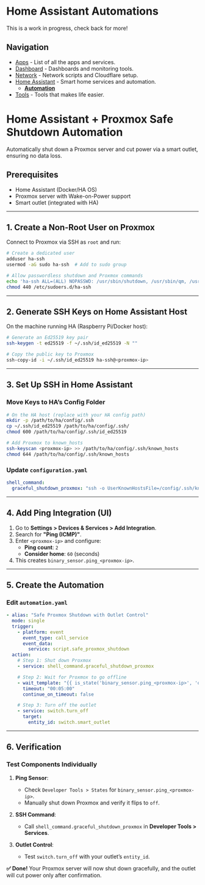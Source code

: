 # Home Assistant Automations
This is a work in progress, check back for more!

## Navigation
* [Apps](/apps/README.md) - List of all the apps and services.
* [Dashboard](/dashboard/README.md) - Dashboards and monitoring tools.
* [Network](/network/README.md) - Network scripts and Cloudflare setup.
* [Home Assistant](/homeassistant/README.md) - Smart home services and automation.
  - [__Automation__](/homeassistant/automation/README.md)
* [Tools](/tools/README.md) - Tools that makes life easier.



# **Home Assistant + Proxmox Safe Shutdown Automation**

Automatically shut down a Proxmox server and cut power via a smart outlet, ensuring no data loss.

## **Prerequisites**
- Home Assistant (Docker/HA OS)
- Proxmox server with Wake-on-Power support
- Smart outlet (integrated with HA)

---

## **1. Create a Non-Root User on Proxmox**
Connect to Proxmox via SSH as `root` and run:
```bash
# Create a dedicated user
adduser ha-ssh
usermod -aG sudo ha-ssh  # Add to sudo group

# Allow passwordless shutdown and Proxmox commands
echo 'ha-ssh ALL=(ALL) NOPASSWD: /usr/sbin/shutdown, /usr/sbin/qm, /usr/sbin/pct' > /etc/sudoers.d/ha-ssh
chmod 440 /etc/sudoers.d/ha-ssh
```

---

## **2. Generate SSH Keys on Home Assistant Host**
On the machine running HA (Raspberry Pi/Docker host):
```bash
# Generate an Ed25519 key pair
ssh-keygen -t ed25519 -f ~/.ssh/id_ed25519 -N ""

# Copy the public key to Proxmox
ssh-copy-id -i ~/.ssh/id_ed25519 ha-ssh@<proxmox-ip>
```

---

## **3. Set Up SSH in Home Assistant**
### **Move Keys to HA’s Config Folder**
```bash
# On the HA host (replace with your HA config path)
mkdir -p /path/to/ha/config/.ssh
cp ~/.ssh/id_ed25519 /path/to/ha/config/.ssh/
chmod 600 /path/to/ha/config/.ssh/id_ed25519

# Add Proxmox to known_hosts
ssh-keyscan <proxmox-ip> >> /path/to/ha/config/.ssh/known_hosts
chmod 644 /path/to/ha/config/.ssh/known_hosts
```

### **Update `configuration.yaml`**
```yaml
shell_command:
  graceful_shutdown_proxmox: "ssh -o UserKnownHostsFile=/config/.ssh/known_hosts -i /config/.ssh/id_ed25519 ha-ssh@<proxmox-ip> 'sudo qm shutdown all && sudo pct shutdown all && sudo shutdown -h now'"
```

---

## **4. Add Ping Integration (UI)**
1. Go to **Settings > Devices & Services > Add Integration**.
2. Search for **"Ping (ICMP)"**.
3. Enter `<proxmox-ip>` and configure:
   - **Ping count**: `2`
   - **Consider home**: `60` (seconds)
4. This creates `binary_sensor.ping_<proxmox-ip>`.

---

## **5. Create the Automation**
### **Edit `automation.yaml`**
```yaml
- alias: "Safe Proxmox Shutdown with Outlet Control"
  mode: single
  trigger:
    - platform: event
      event_type: call_service
      event_data:
        service: script.safe_proxmox_shutdown
  action:
    # Step 1: Shut down Proxmox
    - service: shell_command.graceful_shutdown_proxmox

    # Step 2: Wait for Proxmox to go offline
    - wait_template: "{{ is_state('binary_sensor.ping_<proxmox-ip>', 'off') }}"
      timeout: "00:05:00"
      continue_on_timeout: false

    # Step 3: Turn off the outlet
    - service: switch.turn_off
      target:
        entity_id: switch.smart_outlet
```

---

## **6. Verification**
### **Test Components Individually**
1. **Ping Sensor**:  
   - Check `Developer Tools > States` for `binary_sensor.ping_<proxmox-ip>`.  
   - Manually shut down Proxmox and verify it flips to `off`.

2. **SSH Command**:  
   - Call `shell_command.graceful_shutdown_proxmox` in **Developer Tools > Services**.

3. **Outlet Control**:  
   - Test `switch.turn_off` with your outlet’s `entity_id`.


**✅ Done!** Your Proxmox server will now shut down gracefully, and the outlet will cut power only after confirmation.